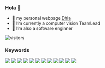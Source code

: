 ### Hola 👋

- 🔭 my personal webpage [Dhia](https://me.curiowitty.com) 
- 🌱 I’m currently a computer vision TeamLead
- 👯 I’m also a software enginner

![visitors](https://visitor-badge.glitch.me/badge?page_id=page.id&left_color=blue&right_color=grey)

### Keywords
![](https://img.shields.io/badge/Python-3-informational?style=flat&logo=<LOGO_NAME>&logoColor=white&color=blue)
![](https://img.shields.io/badge/Tensorflow-2-informational?style=flat&logo=<LOGO_NAME>&logoColor=white&color=red)
![](https://img.shields.io/badge/Opencv-4-informational?style=flat&logo=<LOGO_NAME>&logoColor=white&color=green)
![](https://img.shields.io/badge/DeepStream-6-informational?style=flat&logo=<LOGO_NAME>&logoColor=white&color=blue)
![](https://img.shields.io/badge/Deep_Learning-informational?style=flat&logo=<LOGO_NAME>&logoColor=white&color=red)
![](https://img.shields.io/badge/Object_detection-informational?style=flat&logo=<LOGO_NAME>&logoColor=white&color=green)
![](https://img.shields.io/badge/MLOPs-data_pipelines-informational?style=flat&logo=<LOGO_NAME>&logoColor=white&color=blue)
![](https://img.shields.io/badge/GANs-informational?style=flat&logo=<LOGO_NAME>&logoColor=white&color=red)
![](https://img.shields.io/badge/Siamese_Networks-informational?style=flat&logo=<LOGO_NAME>&logoColor=white&color=green)
![](https://img.shields.io/badge/Vue3-Vuetify-informational?style=flat&logo=<LOGO_NAME>&logoColor=white&color=blue)
![](https://img.shields.io/badge/Laravel-6-informational?style=flat&logo=<LOGO_NAME>&logoColor=white&color=red)
![](https://img.shields.io/badge/Android-Java-informational?style=flat&logo=<LOGO_NAME>&logoColor=white&color=green)
